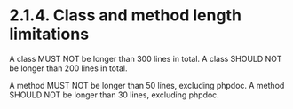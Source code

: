 # 2.1.4. Class and method length limitations

A class MUST NOT be longer than 300 lines in total. A class SHOULD NOT be longer
than 200 lines in total.

A method MUST NOT be longer than 50 lines, excluding phpdoc. A method SHOULD NOT
be longer than 30 lines, excluding phpdoc.
